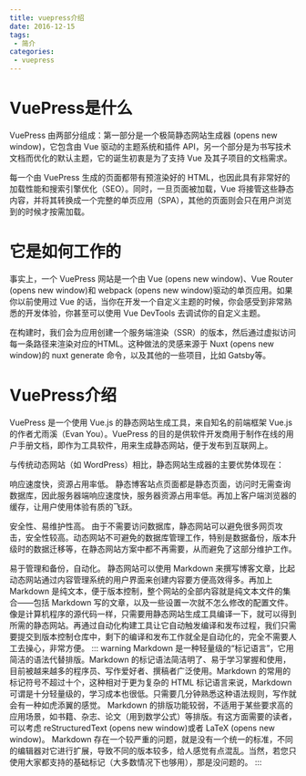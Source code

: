 ```yaml
---
title: vuepress介绍
date: 2016-12-15
tags:
 - 简介
categories: 
 - vuepress
---
```

# VuePress是什么
VuePress 由两部分组成：第一部分是一个极简静态网站生成器 (opens new window)，它包含由 Vue 驱动的主题系统和插件 API，另一个部分是为书写技术文档而优化的默认主题，它的诞生初衷是为了支持 Vue 及其子项目的文档需求。

每一个由 VuePress 生成的页面都带有预渲染好的 HTML，也因此具有非常好的加载性能和搜索引擎优化（SEO）。同时，一旦页面被加载，Vue 将接管这些静态内容，并将其转换成一个完整的单页应用（SPA），其他的页面则会只在用户浏览到的时候才按需加载。

# 它是如何工作的
事实上，一个 VuePress 网站是一个由 Vue (opens new window)、Vue Router (opens new window)和 webpack (opens new window)驱动的单页应用。如果你以前使用过 Vue 的话，当你在开发一个自定义主题的时候，你会感受到非常熟悉的开发体验，你甚至可以使用 Vue DevTools 去调试你的自定义主题。

在构建时，我们会为应用创建一个服务端渲染（SSR）的版本，然后通过虚拟访问每一条路径来渲染对应的HTML。这种做法的灵感来源于 Nuxt (opens new window)的 nuxt generate 命令，以及其他的一些项目，比如 Gatsby等。 

# VuePress介绍
VuePress 是一个使用 Vue.js 的静态网站生成工具，来自知名的前端框架 Vue.js 的作者尤雨溪（Evan You）。VuePress 的目的是供软件开发商用于制作在线的用户手册文档，即作为工具软件，用来生成静态网站，便于发布到互联网上。

与传统动态网站（如 WordPress）相比，静态网站生成器的主要优势体现在：

响应速度快，资源占用率低。 静态博客站点页面都是静态页面，访问时无需查询数据库，因此服务器端响应速度快，服务器资源占用率低。再加上客户端浏览器的缓存，让用户使用体验有质的飞跃。

安全性、易维护性高。 由于不需要访问数据库，静态网站可以避免很多网页攻击，安全性较高。动态网站不可避免的数据库管理工作，特别是数据备份，版本升级时的数据迁移等，在静态网站方案中都不再需要，从而避免了这部分维护工作。

易于管理和备份，自动化。 静态网站可以使用 Markdown 来撰写博客文章，比起动态网站通过内容管理系统的用户界面来创建内容要方便高效得多。再加上 Markdown 是纯文本，便于版本控制，整个网站的全部内容就是纯文本文件的集合——包括 Markdown 写的文章，以及一些设置一次就不怎么修改的配置文件。像是计算机程序的源代码一样，只需要用静态网站生成工具编译一下，就可以得到所需的静态网站。再通过自动化构建工具让它自动触发编译和发布过程，我们只需要提交到版本控制仓库中，剩下的编译和发布工作就全是自动化的，完全不需要人工去操心，非常方便。
::: warning
Markdown 是一种轻量级的“标记语言”，它用简洁的语法代替排版。Markdown 的标记语法简洁明了、易于学习掌握和使用，目前被越来越多的程序员、写作爱好者、撰稿者广泛使用。Markdown 的常用的标记符号不超过十个，这种相对于更为复杂的 HTML 标记语言来说，Markdown 可谓是十分轻量级的，学习成本也很低。只需要几分钟熟悉这种语法规则，写作就会有一种如虎添翼的感觉。
Markdown 的排版功能较弱，不适用于某些要求高的应用场景，如书籍、杂志、论文（用到数学公式）等排版。有这方面需要的读者，可以考虑 reStructuredText (opens new window)或者 LaTeX (opens new window)。
Markdown 存在一个较严重的问题，就是没有一个统一的标准，不同的编辑器对它进行扩展，导致不同的版本较多，给人感觉有点混乱。当然，若您只使用大家都支持的基础标记（大多数情况下也够用），那是没问题的。
:::